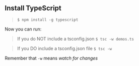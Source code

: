 ## Install TypeScript
>`$ npm install -g typescript`

Now you can run:
> If you do NOT include a tsconfig.json `$ tsc -w demos.ts`

> If you DO include a tsconfig.json file `$ tsc -w`

Remember that `-w` means _watch for changes_